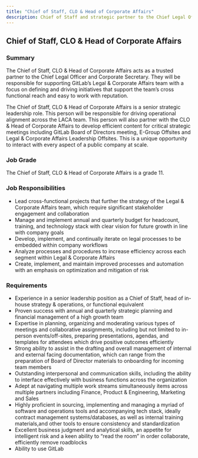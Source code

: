 ```yaml
---
title: "Chief of Staff, CLO & Head of Corporate Affairs"
description: Chief of Staff and strategic partner to the Chief Legal Officer & Head of Corporate Affairs
---
```


## Chief of Staff, CLO & Head of Corporate Affairs

### Summary

The Chief of Staff, CLO & Head of Corporate Affairs acts as a trusted partner to the Chief Legal Officer and Corporate Secretary. They will be responsible for supporting GitLab’s Legal & Corporate Affairs team with a focus on defining and driving initiatives that support the team’s cross functional reach  and easy to work with reputation.

The Chief of Staff, CLO & Head of Corporate Affairs is a senior strategic leadership role. This person will be responsible for driving operational alignment across the LACA team. This person will also partner with the CLO & Head of Corporate Affairs to develop efficient content for critical strategic  meetings including GitLab Board of Directors meeting, E-Group Offsites and Legal & Corporate Affairs Leadership Offsites. This is a unique opportunity to interact with every aspect of a public company at scale. 

### Job Grade

The Chief of Staff, CLO & Head of Corporate Affairs is a grade 11.

### Job Responsibilities

- Lead cross-functional projects that further the strategy of the Legal & Corporate Affairs team, which require significant stakeholder engagement and collaboration
- Manage and implement annual and quarterly budget for headcount, training, and technology stack with clear vision for future growth in line with company goals
- Develop, implement, and continually iterate on legal processes to be embedded within company workflows
- Analyze processes and procedures to increase efficiency across each segment within Legal & Corporate Affairs
- Create, implement, and maintain improved processes and automation with an emphasis on optimization and mitigation of risk

### Requirements

- Experience in a senior leadership position as a Chief of Staff, head of in-house strategy & operations, or functional equivalent
- Proven success with annual and quarterly strategic planning and financial management of a high growth team
- Expertise in planning, organizing and moderating various types of meetings and collaborative assignments, including but not limited to in-person events/off-sites, preparing presentations, agendas, and templates for attendees which drive positive outcomes efficiently
- Strong ability to assist in the drafting and overall management of internal and external facing documentation, which can range from the preparation of Board of Director materials to onboarding for incoming team members
- Outstanding interpersonal and communication skills, including the ability to interface effectively with business functions across the organization
- Adept at navigating multiple work streams simultaneously  items across multiple partners including Finance, Product & Engineering, Marketing and Sales
- Highly proficient in sourcing, implementing and managing a myriad of software and operations tools and accompanying tech stack, ideally contract management systems/databases, as well as internal training materials,and other tools to ensure consistency and standardization
- Excellent business judgment and analytical skills, an appetite for intelligent risk and a keen ability to “read the room” in order collaborate, efficiently remove roadblocks
- Ability to use GitLab
